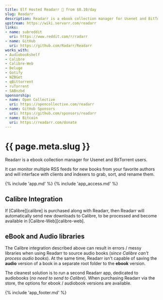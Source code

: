```yaml
---
title: Elf Hosted Readarr 🧝 from $0.10/day
slug: Readarr
description: Readarr is a ebook collection manager for Usenet and BitTorrent users
upstream: https://wiki.servarr.com/readarr
links:
- name: subreddit
  uri: https://www.reddit.com/r/radarr
- name: GitHub
  uri: https://github.com/Radarr/Readarr
works_with:
- Audiobookshelf
- Calibre
- Calibre-Web
- Deluge
- Gotify
- NZBGet
- qBittorrent
- ruTorrent
- SABnzbd
sponsorship: 
- name: Open Collective
  uri: https://opencollective.com/readarr
- name: GitHub Sponsors
  uri: https://github.com/sponsors/readarr
- name: Bitcoin
  uri: https://readarr.com/donate
---
```


# {{ page.meta.slug }}

Readarr is a ebook collection manager for Usenet and BitTorrent users.

It can monitor multiple RSS feeds for new books from your favorite authors and will interface with clients and indexers to grab, sort, and rename them.

{% include 'app.md' %}
{% include 'app_access.md' %}

## Calibre Integration

If [Calibre][calibre] is purchased along with Readarr, then Readarr will automatically send new downloads to Calibre, to be processed and become available in [Calibre-Web][calibre-web].

## eBook and Audio libraries

The Calibre integration described above can result in errors / messy libraries when using Readarr to source audio books (*since Calibre can't process audio books*). At the same time, Readarr isn't capable of saving the **audio** version of a book in a separate root folder to the **ebook** version. 

The cleanest solution is to run a second Readarr app, dedicated to audiobooks (*no need to send to Calibre*). When purchasing Readarr via the store, the options for ebook / audiobook versions are available.

{% include 'app_footer.md' %}